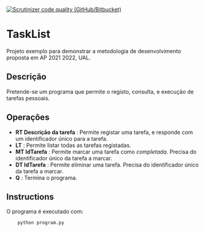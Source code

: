 [![Scrutinizer code quality (GitHub/Bitbucket)](https://img.shields.io/scrutinizer/quality/g/UAL-AP/TaskList/main)](https://scrutinizer-ci.com/g/UAL-AP/TaskList/)

# TaskList
Projeto exemplo para demonstrar a metodologia de desenvolvimento proposta em AP 2021 2022, UAL.

## Descrição
Pretende-se um programa que permite o registo, consulta, e execução de tarefas pessoais.

## Operações
- **RT Descrição da tarefa** : Permite registar uma tarefa, e responde com um
   identificador único para a tarefa.
- **LT** : Permite listar todas as tarefas registadas.
- **MT IdTarefa** : Permite marcar uma tarefa como *completada*. Precisa do
       identificador único da tarefa a marcar.
- **DT IdTarefa** : Permite eliminar uma tarefa. Precisa do
       identificador único da tarefa a marcar.
- **Q** : Termina o programa.


## Instructions
O programa é executado com:

        python program.py
